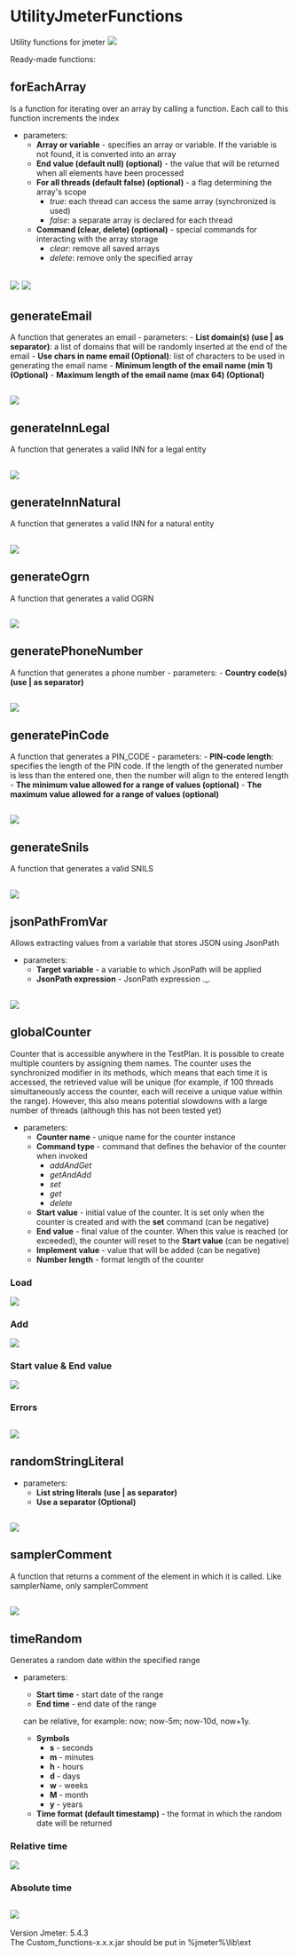 # UtilityJmeterFunctions

Utility functions for jmeter
![](./README_GIFs/allFunc.png)

Ready-made functions:
## forEachArray 
Is a function for iterating over an array by calling a function. Each call to this function increments the index
  - parameters:
    - **Array or variable** - specifies an array or variable. If the variable is not found, it is converted into an array
    - **End value (default null) (optional)** - the value that will be returned when all elements have been processed
    - **For all threads (default false) (optional)** - a flag determining the array's scope
      - _true_: each thread can access the same array (synchronized is used)
      - _false_: a separate array is declared for each thread
    - **Command (clear, delete) (optional)** - special commands for interacting with the array storage
      - _clear_: remove all saved arrays
      - _delete_: remove only the specified array

  ![](./README_GIFs/forEachArray_start.gif)
  ![](./README_GIFs/forEachArray_load.gif)
---
## generateEmail
A function that generates an email
    - parameters:
        - **List domain(s) (use | as separator)**: a list of domains that will be randomly inserted at the end of the email
        - **Use chars in name email (Optional)**: list of characters to be used in generating the email name
        - **Minimum length of the email name (min 1) (Optional)**
        - **Maximum length of the email name (max 64) (Optional)**
        
  ![](./README_GIFs/generateEmail.gif)
--- 
## generateInnLegal
A function that generates a valid INN for a legal entity

  ![](./README_GIFs/generateInnLegal.gif)
 ---
## generateInnNatural
A function that generates a valid INN for a natural entity

  ![](./README_GIFs/generateInnNatural.gif)
 ---
## generateOgrn
A function that generates a valid OGRN

   ![](./README_GIFs/generateOgrn.gif)
 ---
## generatePhoneNumber
A function that generates a phone number
    - parameters:
        - **Country code(s) (use | as separator)**

  ![](./README_GIFs/generatePhoneNumber.gif)
---
## generatePinCode
A function that generates a PIN_CODE
    - parameters:
        - **PIN-code length**: specifies the length of the PIN code. If the length of the generated number   
          is less than the entered one, then the number will align to the entered length
        - **The minimum value allowed for a range of values (optional)**
        - **The maximum value allowed for a range of values (optional)**

  ![](./README_GIFs/generatePinCode.gif)
---
 ## generateSnils
 A function that generates a valid SNILS

   ![](./README_GIFs/generateSnils.gif)
---
 ## jsonPathFromVar
 Allows extracting values from a variable that stores JSON using JsonPath
   - parameters:
     - **Target variable** - a variable to which JsonPath will be applied
     - **JsonPath expression** - JsonPath expression ._.

   ![](./README_GIFs/jsonPathFromVar.gif)
---
 ## globalCounter
 Counter that is accessible anywhere in the TestPlan. It is possible to create multiple counters by assigning them names. The counter uses the synchronized modifier in its methods, which means that each time it is accessed, the retrieved value will be unique (for example, if 100 threads simultaneously access the counter, each will receive a unique value within the range). However, this also means potential slowdowns with a large number of threads (although this has not been tested yet)
   - parameters:
     - **Counter name** - unique name for the counter instance
     - **Command type** - command that defines the behavior of the counter when invoked
       - _addAndGet_
       - _getAndAdd_
       - _set_
       - _get_
       - _delete_
     - **Start value** -  initial value of the counter. It is set only when the counter is created and with the **set** command (can be negative)
     - **End value** - final value of the counter. When this value is reached (or exceeded), the counter will reset to the **Start value** (can be negative)
     - **Implement value** - value that will be added (can be negative)
     - **Number length** - format length of the counter

### Load</br>
![](./README_GIFs/globalCounter_load.gif)</br>
### Add</br>
![](./README_GIFs/globalCounter_add.gif)</br>
### Start value & End value</br>
![](./README_GIFs/globalCounter_start_end.gif)</br>
### Errors</br>
![](./README_GIFs/globalCounter_errors.gif)</br>
---
 ## randomStringLiteral
   - parameters:
     - **List string literals (use | as separator)**
     - **Use a separator (Optional)**

   ![](./README_GIFs/randomStringLiteral.gif)
---
 ## samplerComment
 A function that returns a comment of the element in which it is called. Like samplerName, only samplerComment

   ![](./README_GIFs/samplerComment.gif)
---
 ## timeRandom
 Generates a random date within the specified range
   - parameters:
     - **Start time** - start date of the range
     - **End time** - end date of the range

     can be relative, for example: now; now-5m; now-10d, now+1y.
     - **Symbols**
       - **s** - seconds
       - **m** - minutes
       - **h** - hours
       - **d** - days
       - **w** - weeks
       - **M** - month
       - **y** - years
     - **Time format (default timestamp)** - the format in which the random date will be returned
    
### Relative time</br>
![](./README_GIFs/timeRandom_relative.gif)</br>
### Absolute time</br>
![](./README_GIFs/timeRandom_absolute.gif)</br>
---
Version Jmeter: 5.4.3   
The Custom_functions-x.x.x.jar should be put in %jmeter%\lib\ext


